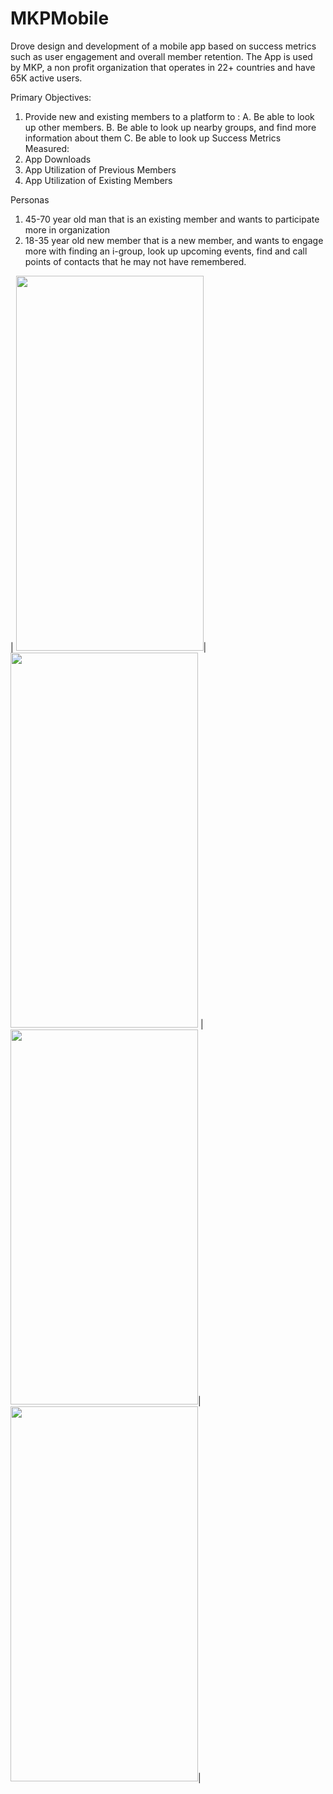 # MKPMobile
Drove design and development of a mobile app based on success metrics such as user engagement and overall member retention. 
The App is used by MKP, a non profit organization that operates in 22+ countries and have 65K active users. 


Primary Objectives:
1. Provide new and existing members to a platform to : 
   A. Be able to look up other members.
   B. Be able to look up nearby groups, and find more information about them
   C. Be able to look up 
Success Metrics Measured:
1. App Downloads
2. App Utilization of Previous Members
3. App Utilization of Existing Members

Personas
1. 45-70 year old man that is an existing member and wants to participate more in organization
2. 18-35 year old new member that is a new member, and wants to engage more with finding an i-group, look up upcoming events, find and call points of contacts that he may not have remembered.

| <img src="https://user-images.githubusercontent.com/29704847/97125162-3b6ea080-16f0-11eb-9094-800bda3aa8f7.jpg" width="300" height="600">| <img src="https://user-images.githubusercontent.com/29704847/97125210-6658f480-16f0-11eb-8702-7a2933cfbc39.jpg" width="300" height="600"> | <img src="https://user-images.githubusercontent.com/29704847/97125188-517c6100-16f0-11eb-91e2-5245606064b7.jpg" width="300" height="600">|<img src="https://user-images.githubusercontent.com/29704847/97125115-0c582f00-16f0-11eb-82d8-66233670e36e.jpg" width="300" height="600">|


